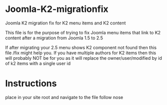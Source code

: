 Joomla-K2-migrationfix
======================

Joomla K2 migration fix for K2 menu items and K2 content

This file is for the purpose of trying to fix Joomla menu items that link to K2 content after a migration from Joomla 1.5 to 2.5

If after migrating your 2.5 menu shows K2 component not found then this file /fix  might help you. 
If you have multiple authors for K2 items then this will probably NOT be for you as it will replace the owner/user/modified by id of k2 items with a single user id

Instructions
============

place in your site root and navigate to the file
follow nose
